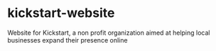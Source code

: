 # kickstart-website
Website for Kickstart, a non profit organization aimed at helping local businesses expand their presence online
